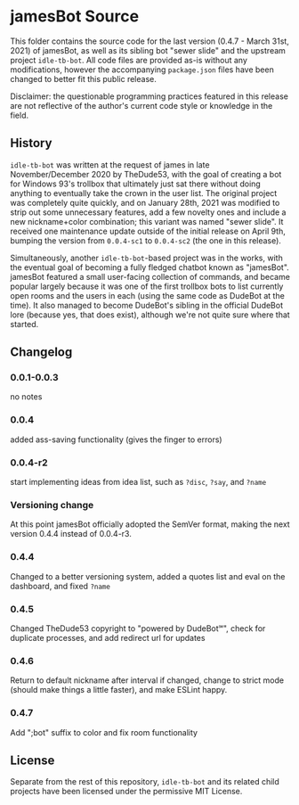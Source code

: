 # jamesBot Source
This folder contains the source code for the last version (0.4.7 - March 31st, 2021) of jamesBot, as well as its sibling bot "sewer slide" and the upstream project `idle-tb-bot`. All code files are provided as-is without any modifications, however the accompanying `package.json` files have been changed to better fit this public release.

Disclaimer: the questionable programming practices featured in this release are not reflective of the author's current code style or knowledge in the field.

## History
`idle-tb-bot` was written at the request of james in late November/December 2020 by TheDude53, with the goal of creating a bot for Windows 93's trollbox that ultimately just sat there without doing anything to eventually take the crown in the user list. The original project was completely quite quickly, and on January 28th, 2021 was modified to strip out some unnecessary features, add a few novelty ones and include a new nickname+color combination; this variant was named "sewer slide". It received one maintenance update outside of the initial release on April 9th, bumping the version from `0.0.4-sc1` to `0.0.4-sc2` (the one in this release).

Simultaneously, another `idle-tb-bot`-based project was in the works, with the eventual goal of becoming a fully fledged chatbot known as "jamesBot". jamesBot featured a small user-facing collection of commands, and became popular largely because it was one of the first trollbox bots to list currently open rooms and the users in each (using the same code as DudeBot at the time). It also managed to become DudeBot's sibling in the official DudeBot lore (because yes, that does exist), although we're not quite sure where that started.

## Changelog
### 0.0.1-0.0.3
no notes

### 0.0.4
added ass-saving functionality (gives the finger to errors)

### 0.0.4-r2
start implementing ideas from idea list, such as `?disc`, `?say`, and `?name`

### Versioning change
At this point jamesBot officially adopted the SemVer format, making the next version 0.4.4 instead of 0.0.4-r3.

### 0.4.4
Changed to a better versioning system, added a quotes list and eval on the dashboard, and fixed `?name`

### 0.4.5
Changed TheDude53 copyright to "powered by DudeBot℠", check for duplicate processes, and add redirect url for updates

### 0.4.6
Return to default nickname after interval if changed, change to strict mode (should make things a little faster), and make ESLint happy.

### 0.4.7
Add ";bot" suffix to color and fix room functionality

## License
Separate from the rest of this repository, `idle-tb-bot` and its related child projects have been licensed under the permissive MIT License.